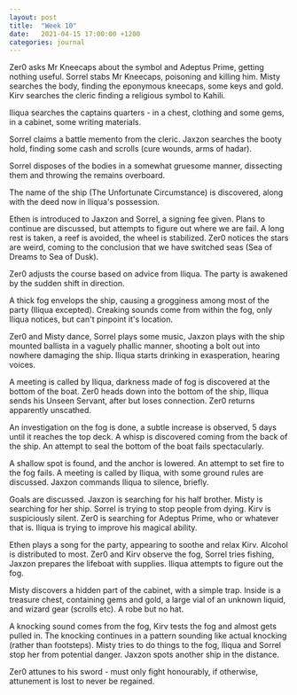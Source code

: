```yaml
---
layout: post
title:  "Week 10"
date:   2021-04-15 17:00:00 +1200
categories: journal
---
```

Zer0 asks Mr Kneecaps about the symbol and Adeptus Prime, getting nothing useful. Sorrel stabs Mr Kneecaps, poisoning and killing him. Misty searches the body, finding the eponymous kneecaps, some keys and gold. Kirv searches the cleric finding a religious symbol to Kahili.

Iliqua searches the captains quarters - in a chest, clothing and some gems, in a cabinet, some writing materials.

Sorrel claims a battle memento from the cleric. Jaxzon searches the booty hold, finding some cash and scrolls (cure wounds, arms of hadar).

Sorrel disposes of the bodies in a somewhat gruesome manner, dissecting them and throwing the remains overboard.

The name of the ship (The Unfortunate Circumstance) is discovered, along with the deed now in Iliqua's possession.

Ethen is introduced to Jaxzon and Sorrel, a signing fee given. Plans to continue are discussed, but attempts to figure out where we are fail. A long rest is taken, a reef is avoided, the wheel is stabilized. Zer0 notices the stars are weird, coming to the conclusion that we have switched seas (Sea of Dreams to Sea of Dusk).

Zer0 adjusts the course based on advice from Iliqua. The party is awakened by the sudden shift in direction.

A thick fog envelops the ship, causing a grogginess among most of the party (Iliqua excepted). Creaking sounds come from within the fog, only Iliqua notices, but can't pinpoint it's location.

Zer0 and Misty dance, Sorrel plays some music, Jaxzon plays with the ship mounted ballista in a vaguely phallic manner, shooting a bolt out into nowhere damaging the ship. Iliqua starts drinking in exasperation, hearing voices.

A meeting is called by Iliqua, darkness made of fog is discovered at the bottom of the boat. Zer0 heads down into the bottom of the ship, Iliqua sends his Unseen Servant, after but loses connection. Zer0 returns apparently unscathed.

An investigation on the fog is done, a subtle increase is observed, 5 days until it reaches the top deck. A whisp is discovered coming from the back of the ship. An attempt to seal the bottom of the boat fails spectacularly.

A shallow spot is found, and the anchor is lowered. An attempt to set fire to the fog fails. A meeting is called by Iliqua, with some ground rules are discussed. Jaxzon commands Iliqua to silence, briefly.

Goals are discussed. Jaxzon is searching for his half brother. Misty is searching for her ship. Sorrel is trying to stop people from dying. Kirv is suspiciously silent. Zer0 is searching for Adeptus Prime, who or whatever that is. Iliqua is trying to improve his magical ability.

Ethen plays a song for the party, appearing to soothe and relax Kirv. Alcohol is distributed to most. Zer0 and Kirv observe the fog, Sorrel tries fishing, Jaxzon prepares the lifeboat with supplies. Iliqua attempts to figure out the fog.

Misty discovers a hidden part of the cabinet, with a simple trap. Inside is a treasure chest, containing gems and gold, a large vial of an unknown liquid, and wizard gear (scrolls etc). A robe but no hat.

A knocking sound comes from the fog, Kirv tests the fog and almost gets pulled in. The knocking continues in a pattern sounding like actual knocking (rather than footsteps). Misty tries to do things to the fog, Iliqua and Sorrel stop her from potential danger. Jaxzon spots another ship in the distance.

Zer0 attunes to his sword - must only fight honourably, if otherwise, attunement is lost to never be regained.